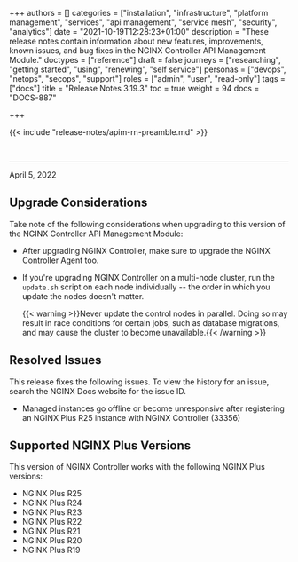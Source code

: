 +++
authors = []
categories = ["installation", "infrastructure", "platform management", "services", "api management", "service mesh", "security", "analytics"]
date = "2021-10-19T12:28:23+01:00"
description = "These release notes contain information about new features, improvements, known issues, and bug fixes in the NGINX Controller API Management Module."
doctypes = ["reference"]
draft = false
journeys = ["researching", "getting started", "using", "renewing", "self service"]
personas = ["devops", "netops", "secops", "support"]
roles = ["admin", "user", "read-only"]
tags = ["docs"]
title = "Release Notes 3.19.3"
toc = true
weight = 94
docs = "DOCS-887"

+++

{{< include "release-notes/apim-rn-preamble.md" >}}

&nbsp;

---

April 5, 2022

## Upgrade Considerations

Take note of the following considerations when upgrading to this version of the NGINX Controller API Management Module:

- After upgrading NGINX Controller, make sure to upgrade the NGINX Controller Agent too.

- If you're upgrading NGINX Controller on a multi-node cluster, run the `update.sh` script on each node individually -- the order in which you update the nodes doesn't matter.

  {{< warning >}}Never update the control nodes in parallel. Doing so may result in race conditions for certain jobs, such as database migrations, and may cause the cluster to become unavailable.{{< /warning >}}

## Resolved Issues

This release fixes the following issues. To view the history for an issue, search the NGINX Docs website for the issue ID.

- Managed instances go offline or become unresponsive after registering an NGINX Plus R25 instance with NGINX Controller (33356)
  
## Supported NGINX Plus Versions

This version of NGINX Controller works with the following NGINX Plus versions:

- NGINX Plus R25
- NGINX Plus R24
- NGINX Plus R23
- NGINX Plus R22
- NGINX Plus R21
- NGINX Plus R20
- NGINX Plus R19
